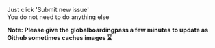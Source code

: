 Just click 'Submit new issue'  
You do not need to do anything else

**Note: Please give the globalboardingpass a few minutes to update as Github sometimes caches images :hourglass:**  
